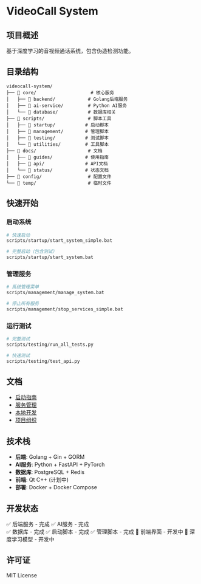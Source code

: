 # VideoCall System

## 项目概述

基于深度学习的音视频通话系统，包含伪造检测功能。

## 目录结构

```
videocall-system/
├── 📁 core/                    # 核心服务
│   ├── 📁 backend/            # Golang后端服务
│   ├── 📁 ai-service/         # Python AI服务
│   └── 📁 database/           # 数据库相关
├── 📁 scripts/                # 脚本工具
│   ├── 📁 startup/           # 启动脚本
│   ├── 📁 management/        # 管理脚本
│   ├── 📁 testing/           # 测试脚本
│   └── 📁 utilities/         # 工具脚本
├── 📁 docs/                   # 文档
│   ├── 📁 guides/            # 使用指南
│   ├── 📁 api/               # API文档
│   └── 📁 status/            # 状态文档
├── 📁 config/                 # 配置文件
└── 📁 temp/                   # 临时文件
```

## 快速开始

### 启动系统
```bash
# 快速启动
scripts/startup/start_system_simple.bat

# 完整启动（包含测试）
scripts/startup/start_system.bat
```

### 管理服务
```bash
# 系统管理菜单
scripts/management/manage_system.bat

# 停止所有服务
scripts/management/stop_services_simple.bat
```

### 运行测试
```bash
# 完整测试
scripts/testing/run_all_tests.py

# 快速测试
scripts/testing/test_api.py
```

## 文档

- [启动指南](docs/guides/STARTUP_GUIDE.md)
- [服务管理](docs/guides/SERVICE_MANAGEMENT.md)
- [本地开发](docs/guides/LOCAL_DEVELOPMENT.md)
- [项目组织](docs/guides/PROJECT_ORGANIZATION.md)

## 技术栈

- **后端**: Golang + Gin + GORM
- **AI服务**: Python + FastAPI + PyTorch
- **数据库**: PostgreSQL + Redis
- **前端**: Qt C++ (计划中)
- **部署**: Docker + Docker Compose

## 开发状态

✅ 后端服务 - 完成
✅ AI服务 - 完成  
✅ 数据库 - 完成
✅ 启动脚本 - 完成
✅ 管理脚本 - 完成
🔄 前端界面 - 开发中
🔄 深度学习模型 - 开发中

## 许可证

MIT License
